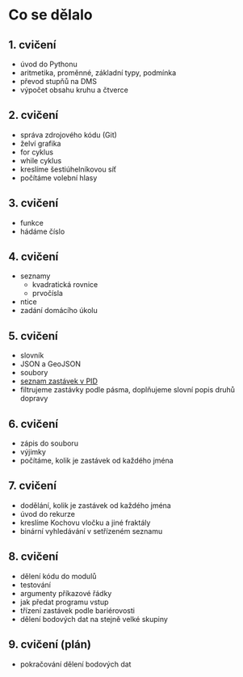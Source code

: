 # Co se dělalo

## 1. cvičení
* úvod do Pythonu
* aritmetika, proměnné, základní typy, podmínka
* převod stupňů na DMS
* výpočet obsahu kruhu a čtverce

## 2. cvičení
* správa zdrojového kódu (Git)
* želví grafika 
* for cyklus
* while cyklus
* kreslíme šestiúhelníkovou síť
* počítáme volební hlasy

## 3. cvičení
* funkce
* hádáme číslo

## 4. cvičení
* seznamy
  * kvadratická rovnice
  * prvočísla
* ntice
* zadání domácího úkolu

## 5. cvičení
* slovník
* JSON a GeoJSON
* soubory
* [seznam zastávek v PID](http://www.geoportalpraha.cz/cs/opendata/63EF19FE-C2FB-4FC2-8C2D-EEBB72C6B81A#.W9cunxCNxhG)
* filtrujeme zastávky podle pásma, doplňujeme slovní popis druhů dopravy

## 6. cvičení
* zápis do souboru
* výjimky
* počítáme, kolik je zastávek od každého jména

## 7. cvičení
* dodělání, kolik je zastávek od každého jména
* úvod do rekurze
* kreslíme Kochovu vločku a jiné fraktály
* binární vyhledávání v setřízeném seznamu

## 8. cvičení
* dělení kódu do modulů
* testování
* argumenty příkazové řádky
* jak předat programu vstup 
* třízení zastávek podle bariérovosti
* dělení bodových dat na stejně velké skupiny

## 9. cvičení (plán)
* pokračování dělení bodových dat
